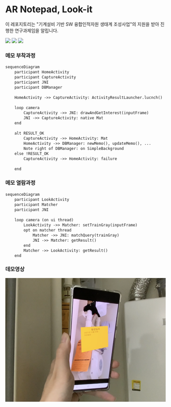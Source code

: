 # AR Notepad, Look-it

이 레포지토리는 "기계설비 기반 SW 융합인적자원 생태계 조성사업"의 지원을 받아 진행한 연구과제임을 알립니다.

<img src="https://img.shields.io/badge/Android-3DDC84?style=flat-square&logo=Android&logoColor=white"/> <img src="https://img.shields.io/badge/OpenCV-5C3EE8?style=flat-square&logo=OpenCV&logoColor=white"/> <img src="https://img.shields.io/badge/SQLite-003B57?style=flat-square&logo=SQLite&logoColor=white"/>

### 메모 부착과정

```mermaid
sequenceDiagram
    participant HomeActivity
    participant CaptureActivity
    participant JNI
    participant DBManager
    
    HomeActivity ->> CaptureActivity: ActivityResultLauncher.lucnch()
    
    loop camera
        CaptureActivity ->> JNI: drawAndGetInterest(inputFrame)
        JNI ->> CaptureActivity: native Mat
    end
    
    alt RESULT_OK
        CaptureActivity ->> HomeActivity: Mat
        HomeActivity ->> DBManager: newMemo(), updateMemo(), ...
        Note right of DBManager: on SimpleBackground
    else !RESULT_OK
        CaptureActivity ->> HomeActivity: failure
        
    end
```


### 메모 열람과정
```mermaid
sequenceDiagram
    participant LookActivity
    participant Matcher
    participant JNI
    
    loop camera (on ui thread)
        LookActivity ->> Matcher: setTrainGray(inputFrame)
        opt on matcher thread
            Matcher ->> JNI: matchQuery(trainGray)
            JNI ->> Matcher: getResult()
        end
        Matcher ->> LookActivity: getResult()
    end
```

### 데모영상
<a href="https://drive.google.com/file/d/1ZgK2fZy1aORm6UpwSPUKcb1N2XV0sV1N/view" title="Link Title"><img src="./img/lookit.png" alt="데모영상" /></a>